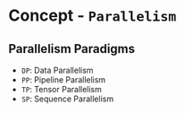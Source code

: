 # Concept - `Parallelism`

## Parallelism Paradigms

- `DP`: Data Parallelism
- `PP`: Pipeline Parallelism
- `TP`: Tensor Parallelism
- `SP`: Sequence Parallelism
